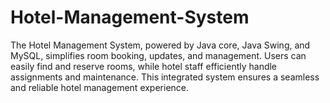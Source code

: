 # Hotel-Management-System
The Hotel Management System, powered by Java core, Java Swing, and MySQL, simplifies room booking, updates, and management. Users can easily find and reserve rooms, while hotel staff efficiently handle assignments and maintenance. This integrated system ensures a seamless and reliable hotel management experience.
